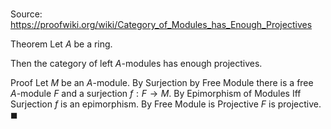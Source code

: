 # 

Source: https://proofwiki.org/wiki/Category_of_Modules_has_Enough_Projectives

Theorem
Let $A$ be a ring.

Then the category of left $A$-modules has enough projectives.


Proof
Let $M$ be an $A$-module.
By Surjection by Free Module there is a free $A$-module $F$ and a surjection $f : F \to M$.
By Epimorphism of Modules Iff Surjection $f$ is an epimorphism.
By Free Module is Projective $F$ is projective.
$\blacksquare$





